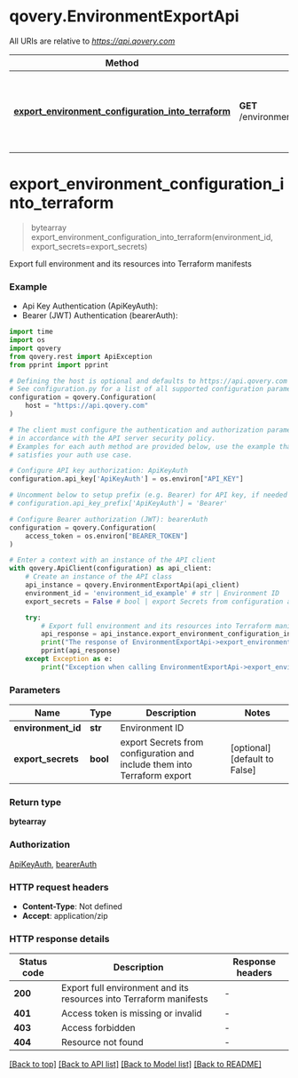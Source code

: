 # qovery.EnvironmentExportApi

All URIs are relative to *https://api.qovery.com*

Method | HTTP request | Description
------------- | ------------- | -------------
[**export_environment_configuration_into_terraform**](EnvironmentExportApi.md#export_environment_configuration_into_terraform) | **GET** /environment/{environmentId}/terraformExport | Export full environment and its resources into Terraform manifests


# **export_environment_configuration_into_terraform**
> bytearray export_environment_configuration_into_terraform(environment_id, export_secrets=export_secrets)

Export full environment and its resources into Terraform manifests

### Example

* Api Key Authentication (ApiKeyAuth):
* Bearer (JWT) Authentication (bearerAuth):

```python
import time
import os
import qovery
from qovery.rest import ApiException
from pprint import pprint

# Defining the host is optional and defaults to https://api.qovery.com
# See configuration.py for a list of all supported configuration parameters.
configuration = qovery.Configuration(
    host = "https://api.qovery.com"
)

# The client must configure the authentication and authorization parameters
# in accordance with the API server security policy.
# Examples for each auth method are provided below, use the example that
# satisfies your auth use case.

# Configure API key authorization: ApiKeyAuth
configuration.api_key['ApiKeyAuth'] = os.environ["API_KEY"]

# Uncomment below to setup prefix (e.g. Bearer) for API key, if needed
# configuration.api_key_prefix['ApiKeyAuth'] = 'Bearer'

# Configure Bearer authorization (JWT): bearerAuth
configuration = qovery.Configuration(
    access_token = os.environ["BEARER_TOKEN"]
)

# Enter a context with an instance of the API client
with qovery.ApiClient(configuration) as api_client:
    # Create an instance of the API class
    api_instance = qovery.EnvironmentExportApi(api_client)
    environment_id = 'environment_id_example' # str | Environment ID
    export_secrets = False # bool | export Secrets from configuration and include them into Terraform export (optional) (default to False)

    try:
        # Export full environment and its resources into Terraform manifests
        api_response = api_instance.export_environment_configuration_into_terraform(environment_id, export_secrets=export_secrets)
        print("The response of EnvironmentExportApi->export_environment_configuration_into_terraform:\n")
        pprint(api_response)
    except Exception as e:
        print("Exception when calling EnvironmentExportApi->export_environment_configuration_into_terraform: %s\n" % e)
```



### Parameters


Name | Type | Description  | Notes
------------- | ------------- | ------------- | -------------
 **environment_id** | **str**| Environment ID | 
 **export_secrets** | **bool**| export Secrets from configuration and include them into Terraform export | [optional] [default to False]

### Return type

**bytearray**

### Authorization

[ApiKeyAuth](../README.md#ApiKeyAuth), [bearerAuth](../README.md#bearerAuth)

### HTTP request headers

 - **Content-Type**: Not defined
 - **Accept**: application/zip

### HTTP response details

| Status code | Description | Response headers |
|-------------|-------------|------------------|
**200** | Export full environment and its resources into Terraform manifests |  -  |
**401** | Access token is missing or invalid |  -  |
**403** | Access forbidden |  -  |
**404** | Resource not found |  -  |

[[Back to top]](#) [[Back to API list]](../README.md#documentation-for-api-endpoints) [[Back to Model list]](../README.md#documentation-for-models) [[Back to README]](../README.md)

